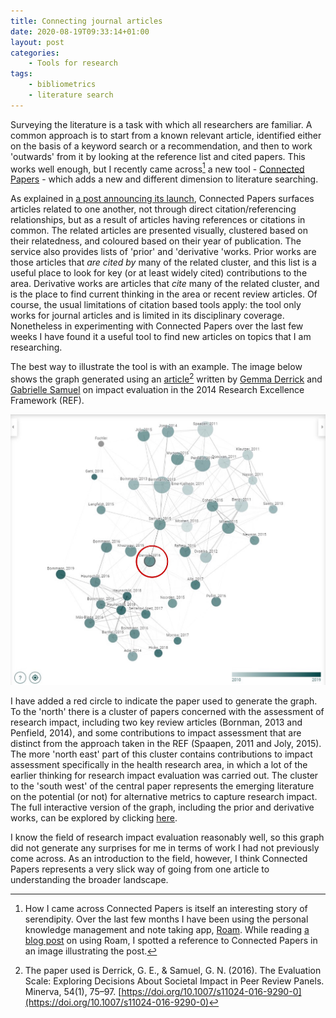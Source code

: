 ```yaml
---
title: Connecting journal articles
date: 2020-08-19T09:33:14+01:00
layout: post
categories:
    - Tools for research
tags:
    - bibliometrics
    - literature search
---
```


Surveying the literature is a task with which all researchers are familiar.
A common approach is to start from a known relevant article,
identified either on the basis of a keyword search or a recommendation,
and then to work 'outwards' from it by looking at the reference list and cited papers.
This works well enough, but I recently came across[^discovery] a new tool - [Connected Papers](https://www.connectedpapers.com/) - which adds a new and different dimension to literature searching.

As explained in [a post announcing its launch](https://medium.com/connectedpapers/announcing-connected-papers-a-visual-tool-for-researchers-to-find-and-explore-academic-papers-89146a54c7d4),
Connected Papers surfaces articles related to one another,
not through direct citation/referencing relationships,
but as a result of articles having references or citations in common.
The related articles are presented visually,
clustered based on their relatedness,
and coloured based on their year of publication.
The service also provides lists of 'prior' and 'derivative 'works.
Prior works are those articles that _are cited by_ many of the related cluster,
and this list is a useful place to look for key (or at least widely cited) contributions to the area.
Derivative works are articles that _cite_ many of the related cluster,
and is the place to find current thinking in the area or recent review articles.
Of course, the usual limitations of citation based tools apply:
the tool only works for journal articles and is limited in its disciplinary coverage.
Nonetheless in experimenting with Connected Papers over the last few weeks I have found it a useful tool to find new articles on topics that I am researching.

The best way to illustrate the tool is with an example.
The image below shows the graph generated using an [article](https://doi.org/10.1007/s11024-016-9290-0)[^full ref] written by [Gemma Derrick](https://www.lancaster.ac.uk/educational-research/people/gemma-derrick) and [Gabrielle Samuel](https://www.kcl.ac.uk/people/gabrielle-samuel) on impact evaluation in the 2014 Research Excellence Framework (REF).

![Example connected papers output](/images/connected-papers-example.jpg "Example connected papers output")

I have added a red circle to indicate the paper used to generate the graph.
To the 'north' there is a cluster of papers concerned with the assessment of research impact,
including two key review articles (Bornman, 2013 and Penfield, 2014),
and some contributions to impact assessment that are distinct from the approach taken in the REF (Spaapen, 2011 and Joly, 2015).
The more 'north east' part of this cluster contains contributions to impact assessment specifically in the health research area,
in which a lot of the earlier thinking for research impact evaluation was carried out.
The cluster to the 'south west' of the central paper represents the emerging literature on the potential (or not) for alternative metrics to capture research impact.
The full interactive version of the graph,
including the prior and derivative works,
can be explored by clicking [here](https://www.connectedpapers.com/main/920a85d802ad2b25ce2e06110d7ff59e1d853259/The-Evaluation-Scale-Exploring-Decisions-About-Societal-Impact-in-Peer-Review-Panels/graph).

I know the field of research impact evaluation reasonably well,
so this graph did not generate any surprises for me in terms of work I had not previously come across.
As an introduction to the field, however,
I think Connected Papers represents a very slick way of going from one article to understanding the broader landscape.

[^discovery]: How I came across Connected Papers is itself an interesting story of serendipity. Over the last few months I have been using the personal knowledge management and note taking app, [Roam](https://roamresearch.com). While reading [a blog post](https://www.roambrain.com/roaming-in-the-past/) on using Roam, I spotted a reference to Connected Papers in an image illustrating the post.

[^full ref]: The paper used is Derrick, G. E., & Samuel, G. N. (2016). The Evaluation Scale: Exploring Decisions About Societal Impact in Peer Review Panels. Minerva, 54(1), 75–97. [https://doi.org/10.1007/s11024-016-9290-0](https://doi.org/10.1007/s11024-016-9290-0)